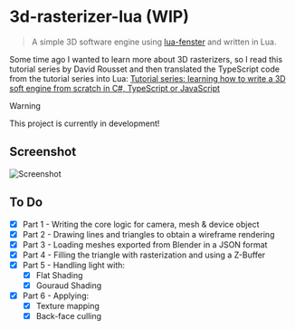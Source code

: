 # 3d-rasterizer-lua (WIP)

> A simple 3D software engine using [lua-fenster](https://github.com/jonasgeiler/lua-fenster) and written in Lua.

Some time ago I wanted to learn more about 3D rasterizers, so I read this tutorial series by David Rousset and then translated the TypeScript code from the tutorial series into Lua:
[Tutorial series: learning how to write a 3D soft engine from scratch in C#, TypeScript or JavaScript](https://www.davrous.com/2013/06/13/tutorial-series-learning-how-to-write-a-3d-soft-engine-from-scratch-in-c-typescript-or-javascript/)

> [!WARNING]
> This project is currently in development!

## Screenshot

![Screenshot](https://github.com/jonasgeiler/3d-rasterizer-lua/assets/10259118/20ba15aa-7e18-4a91-abb3-a485d3b83396)

## To Do

- [X] Part 1 - Writing the core logic for camera, mesh & device object
- [X] Part 2 - Drawing lines and triangles to obtain a wireframe rendering
- [X] Part 3 - Loading meshes exported from Blender in a JSON format
- [X] Part 4 - Filling the triangle with rasterization and using a Z-Buffer
- [X] Part 5 - Handling light with:
  - [X] Flat Shading
  - [X] Gouraud Shading
- [X] Part 6 - Applying:
  - [X] Texture mapping
  - [X] Back-face culling
